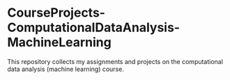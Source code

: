 # CourseProjects-ComputationalDataAnalysis-MachineLearning
This repository collects my assignments and projects on the computational data analysis (machine learning) course.
